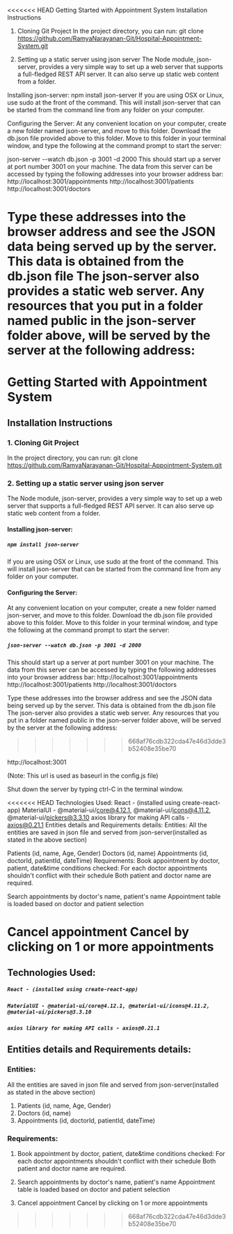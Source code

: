 <<<<<<< HEAD
Getting Started with Appointment System
Installation Instructions
1. Cloning Git Project
In the project directory, you can run: git clone https://github.com/RamyaNarayanan-Git/Hospital-Appointment-System.git

2. Setting up a static server using json server
The Node module, json-server, provides a very simple way to set up a web server that supports a full-fledged REST API server. It can also serve up static web content from a folder.

Installing json-server:
npm install json-server
If you are using OSX or Linux, use sudo at the front of the command. This will install json-server that can be started from the command line from any folder on your computer.

Configuring the Server:
At any convenient location on your computer, create a new folder named json-server, and move to this folder. Download the db.json file provided above to this folder. Move to this folder in your terminal window, and type the following at the command prompt to start the server:

json-server --watch db.json -p 3001 -d 2000
This should start up a server at port number 3001 on your machine. The data from this server can be accessed by typing the following addresses into your browser address bar: http://localhost:3001/appointments http://localhost:3001/patients http://localhost:3001/doctors

Type these addresses into the browser address and see the JSON data being served up by the server. This data is obtained from the db.json file The json-server also provides a static web server. Any resources that you put in a folder named public in the json-server folder above, will be served by the server at the following address:
=======
# Getting Started with Appointment System

## Installation Instructions

### 1. Cloning Git Project
In the project directory, you can run:
 git clone https://github.com/RamyaNarayanan-Git/Hospital-Appointment-System.git

### 2. Setting up a static server using json server
The Node module, json-server, provides a very simple way to set up a web server that supports a full-fledged REST API server. It can also serve up static web content from a folder.
#### Installing json-server:

##### `npm install json-server`
If you are using OSX or Linux, use sudo at the front of the command. This will install json-server that can be started from the command line from any folder on your computer.

#### Configuring the Server:
At any convenient location on your computer, create a new folder named json-server, and move to this folder.
Download the db.json file provided above to this folder.
Move to this folder in your terminal window, and type the following at the command prompt to start the server:

##### `json-server --watch db.json -p 3001 -d 2000`

This should start up a server at port number 3001 on your machine. The data from this server can be accessed by typing the following addresses into your browser address bar:
http://localhost:3001/appointments
http://localhost:3001/patients
http://localhost:3001/doctors

Type these addresses into the browser address and see the JSON data being served up by the server. This data is obtained from the db.json file
The json-server also provides a static web server. Any resources that you put in a folder named public in the json-server folder above, will be served by the server at the following address:
>>>>>>> 668af76cdb322cda47e46d3dde3b52408e35be70

http://localhost:3001

(Note: This url is used as baseurl in the config.js file)

Shut down the server by typing ctrl-C in the terminal window.

<<<<<<< HEAD
Technologies Used:
React - (installed using create-react-app)
MaterialUI - @material-ui/core@4.12.1, @material-ui/icons@4.11.2, @material-ui/pickers@3.3.10
axios library for making API calls - axios@0.21.1
Entities details and Requirements details:
Entities:
All the entities are saved in json file and served from json-server(installed as stated in the above section)

Patients (id, name, Age, Gender)
Doctors (id, name)
Appointments (id, doctorId, patientId, dateTime)
Requirements:
Book appointment by doctor, patient, date&time conditions checked: For each doctor appointments shouldn't conflict with their schedule Both patient and doctor name are required.

Search appointments by doctor's name, patient's name Appointment table is loaded based on doctor and patient selection

Cancel appointment Cancel by clicking on 1 or more appointments
=======
## Technologies Used:
##### `React - (installed using create-react-app)`
##### `MaterialUI - @material-ui/core@4.12.1, @material-ui/icons@4.11.2,  @material-ui/pickers@3.3.10`
##### `axios library for making API calls - axios@0.21.1`

## Entities details and Requirements details:

### Entities: 
All the entities are saved in json file and served from json-server(installed as stated in the above section)
1. Patients (id, name, Age, Gender)
2. Doctors (id, name)
3. Appointments (id, doctorId, patientId, dateTime)
 
### Requirements:
1. Book appointment by doctor, patient, date&time
conditions checked: For each doctor appointments shouldn't conflict with their schedule
Both patient and doctor name are required.

2. Search appointments by doctor's name, patient's name
Appointment table is loaded based on doctor and patient selection

3. Cancel appointment 
Cancel by clicking on 1 or more appointments







>>>>>>> 668af76cdb322cda47e46d3dde3b52408e35be70
